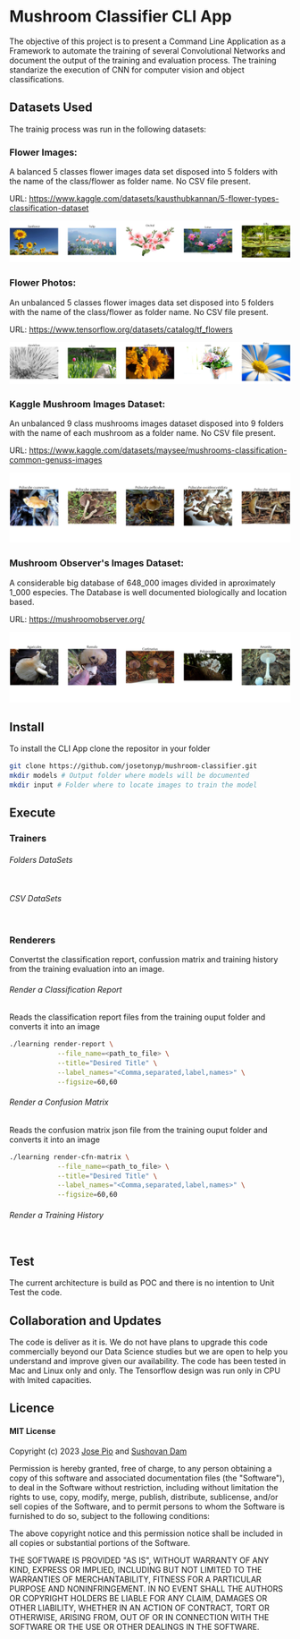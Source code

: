 # Mushroom Classifier CLI App

The objective of this project is to present a Command Line Application as a Framework to automate the training of several Convolutional Networks and document the output of the training and evaluation process. The training standarize the execution of CNN for computer vision and object classifications. 


## Datasets Used

The trainig process was run in the following datasets:

### **Flower Images:** 

A balanced 5 classes flower images data set disposed into 5 folders with the name of the class/flower as folder name. No CSV file present. 

URL: https://www.kaggle.com/datasets/kausthubkannan/5-flower-types-classification-dataset

![Flower Images Data Set](/static/flower_images/samples2.jpg "Flower Images Data Set")


### **Flower Photos:** 

An unbalanced 5 classes flower images data set disposed into 5 folders with the name of the class/flower as folder name. No CSV file present. 

URL: https://www.tensorflow.org/datasets/catalog/tf_flowers

![Flower Photos Data Set](/static/flower_photos/samples2.jpg "Flower Photos Data Set")

### **Kaggle Mushroom Images Dataset:** 

An unbalanced 9 class mushrooms images dataset disposed into 9 folders with the name of each mushroom as a folder name. No CSV file present.

URL: https://www.kaggle.com/datasets/maysee/mushrooms-classification-common-genuss-images

![Kaggle Mushroom Images Dataset](/static/psilocybe/samples.jpg)


### **Mushroom Observer's Images Dataset:** 

A considerable big database of 648_000 images divided in aproximately 1_000 especies. The Database is well documented biologically and location based.  


URL: https://mushroomobserver.org/

![Kaggle Mushroom Images Dataset](/static/mushrooms/samples.jpg)


## Install

To install the CLI App clone the repositor in your folder

```bash
git clone https://github.com/josetonyp/mushroom-classifier.git
mkdir models # Output folder where models will be documented
mkdir input # Folder where to locate images to train the model
```


## Execute

### Trainers

###### Folders DataSets

```bash

```

###### CSV DataSets

```bash

```

### Renderers

Convertst the classification report, confussion matrix and training history from the training evaluation into an image. 

###### Render a Classification Report

Reads the classification report files from the training ouput folder and converts it into an image

```bash
./learning render-report \
            --file_name=<path_to_file> \
            --title="Desired Title" \
            --label_names="<Comma,separated,label,names>" \
            --figsize=60,60
```
###### Render a Confusion Matrix

Reads the confusion matrix json file from the training ouput folder and converts it into an image

```bash
./learning render-cfn-matrix \
            --file_name=<path_to_file> \
            --title="Desired Title" \
            --label_names="<Comma,separated,label,names>" \
            --figsize=60,60

```

###### Render a Training History

```bash

```


## Test
The current architecture is build as POC and there is no intention to Unit Test the code.


## Collaboration and Updates

The code is deliver as it is. We do not have plans to upgrade this code commercially beyond our Data Science studies but we are open to help you understand and improve given our availability. The code has been tested in Mac and Linux only and only. The Tensorflow design was run only in CPU with lmited capacities. 


## Licence

#### MIT License

Copyright (c) 2023 [Jose Pio](https://github.com/josetonyp) and [Sushovan Dam](https://github.com/sdam89)

Permission is hereby granted, free of charge, to any person obtaining a copy
of this software and associated documentation files (the "Software"), to deal
in the Software without restriction, including without limitation the rights
to use, copy, modify, merge, publish, distribute, sublicense, and/or sell
copies of the Software, and to permit persons to whom the Software is
furnished to do so, subject to the following conditions:

The above copyright notice and this permission notice shall be included in all
copies or substantial portions of the Software.

THE SOFTWARE IS PROVIDED "AS IS", WITHOUT WARRANTY OF ANY KIND, EXPRESS OR
IMPLIED, INCLUDING BUT NOT LIMITED TO THE WARRANTIES OF MERCHANTABILITY,
FITNESS FOR A PARTICULAR PURPOSE AND NONINFRINGEMENT. IN NO EVENT SHALL THE
AUTHORS OR COPYRIGHT HOLDERS BE LIABLE FOR ANY CLAIM, DAMAGES OR OTHER
LIABILITY, WHETHER IN AN ACTION OF CONTRACT, TORT OR OTHERWISE, ARISING FROM,
OUT OF OR IN CONNECTION WITH THE SOFTWARE OR THE USE OR OTHER DEALINGS IN THE
SOFTWARE.